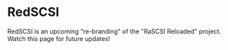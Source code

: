 # RedSCSI
RedSCSI is an upcoming "re-branding" of the "RaSCSI Reloaded" project. Watch this page for future updates!
